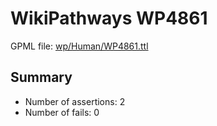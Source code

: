 # WikiPathways WP4861

GPML file: [wp/Human/WP4861.ttl](wp/Human/WP4861.ttl)

## Summary

* Number of assertions: 2
* Number of fails: 0
